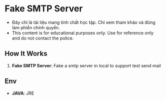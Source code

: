 # Fake SMTP Server

   - Đây chỉ là tài liệu mang tính chất học tập. Chỉ xem tham khảo và đừng làm phiền chính quyền.
   - This content is for educational purposes only. Use for reference only and do not contact the police.

## How It Works

1. **Fake SMTP Server**: Fake a smtp server in local to support test send mail

## Env

- **JAVA**: JRE
